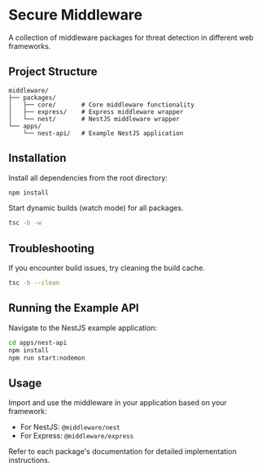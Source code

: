 # Secure Middleware

A collection of middleware packages for threat detection in different web frameworks.

## Project Structure

```
middleware/
├── packages/
│   ├── core/       # Core middleware functionality
│   ├── express/    # Express middleware wrapper
│   └── nest/       # NestJS middleware wrapper
└── apps/
    └── nest-api/   # Example NestJS application
```

## Installation

Install all dependencies from the root directory:

```bash
npm install
```

Start dynamic builds (watch mode) for all packages.
```bash
tsc -b -w
```

## Troubleshooting
If you encounter build issues, try cleaning the build cache.
```bash
tsc -b --clean
```

## Running the Example API

Navigate to the NestJS example application:

```bash
cd apps/nest-api
npm install
npm run start:nodemon
```

## Usage

Import and use the middleware in your application based on your framework:

- For NestJS: `@middleware/nest`
- For Express: `@middleware/express`

Refer to each package's documentation for detailed implementation instructions.
